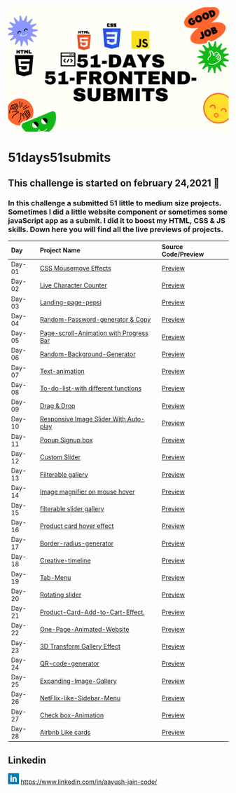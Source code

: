 <img src="./banner.png">

# 51days51submits

 ## This challenge is started on february 24,2021 📅
 ### In this challenge a submitted 51 little to medium size projects. Sometimes I did a little website component or sometimes some javaScript app as a submit. I did it to boost my HTML, CSS & JS skills. Down here you will find all the live previews of projects. 

| Day   | Project Name    | Source Code/Preview |
| :---  | :------------- | :------------------ |  
| Day-01 | [CSS Mousemove Effects](https://github.com/Aayushjain-code/51-days_51-FrontEnd-submits/tree/master/day-1-CSS%20Mousemove%20Effects)  | [Preview](https://CSS-Mousemove-Effects.aayushjaincode.repl.co)|
| Day-02 | [Live Character Counter](https://github.com/Aayushjain-code/51-days_51-FrontEnd-submits/tree/master/day-2-Live%20Character%20Counter)  | [Preview](https://word-counter.aayushjaincode.repl.co) |
| Day-03 | [Landing-page-pepsi](https://github.com/Aayushjain-code/51-days_51-FrontEnd-submits/tree/master/day-3-landing-page-pepsi) | [Preview](https://landing-page-pepsi.aayushjaincode.repl.co) |
| Day-04 | [Random-Password-generator & Copy](https://github.com/Aayushjain-code/51-days_51-FrontEnd-submits/tree/master/day-4-Random-Password-genrator%20%26%20Copy) |[Preview]( https://password-genrator.aayushjaincode.repl.co )|
| Day-05 | [Page-scroll-Animation with Progress Bar](https://github.com/Aayushjain-code/51-days_51-FrontEnd-submits/tree/master/day-5-Page-scroll-Animation%20with%20Progress%20Bar) |[Preview]( https://page-scroll-animation.aayushjaincode.repl.co/)|
| Day-06 | [Random-Background-Generator](https://github.com/Aayushjain-code/51-days_51-FrontEnd-submits/tree/master/day-6-Random-Background-Generator) | [Preview](https://random-background-generator.aayushjaincode.repl.co/) |
| Day-07 | [Text-animation](https://github.com/Aayushjain-code/51-days_51-FrontEnd-submits/tree/master/day-7-Text-animation) |[Preview](https://text-animation.aayushjaincode.repl.co/) |
| Day-08| [To-do-list-with different functions ](https://github.com/Aayushjain-code/51-days_51-FrontEnd-submits/tree/master/day-8-To-Do-List)| [Preview](https://to-do-list-js.aayushjaincode.repl.co/) |
| Day-09| [Drag & Drop](https://github.com/Aayushjain-code/51-days_51-FrontEnd-submits/tree/master/day-9-Drag%20%26%20Drop) | [Preview](https://drad-drop.aayushjaincode.repl.co/) |
| Day-10| [Responsive Image Slider  With Auto-play](https://github.com/Aayushjain-code/51-days_51-FrontEnd-submits/tree/master/day-10-Responsive%20Image%20Slider%20%20With%20Auto-play)|[Preview]( https://peacefulunevenenvironment.aayushjaincode.repl.co/ )|
| Day-11| [Popup Signup box](https://github.com/Aayushjain-code/51-days_51-FrontEnd-submits/tree/master/day-11-Popup%20Signup%20box)| [Preview](https://popup-signup-box.aayushjaincode.repl.co/) |
| Day-12| [Custom Slider](https://github.com/Aayushjain-code/51-days_51-FrontEnd-submits/tree/master/day-12%20Custom%20Slider)| [Preview](https://custom-slider.aayushjaincode.repl.co/ )|
| Day-13| [Filterable gallery](https://github.com/Aayushjain-code/51-days_51-FrontEnd-submits/tree/master/day-13-Filterable%20gallery)| [Preview](https://filterable-gallery.aayushjaincode.repl.co/ )|
| Day-14| [Image magnifier on mouse hover](https://github.com/Aayushjain-code/51-days_51-FrontEnd-submits/tree/master/day-14-Image%20magnifier%20on%20mouse%20hover)|[Preview]( https://image-magnifier-on-mouse-hover.aayushjaincode.repl.co/ )|
| Day-15| [filterable slider gallery](https://github.com/Aayushjain-code/51-days_51-FrontEnd-submits/tree/master/day-15-filterable-slider-gallery)| [Preview](https://filterable-slider-gallery.aayushjaincode.repl.co/) |
| Day-16| [Product card hover effect](https://github.com/Aayushjain-code/51-days_51-FrontEnd-submits/tree/master/day-16-product%20card%20hover%20effect)|[Preview]( https://product-card-hover-effect.aayushjaincode.repl.co/)|
| Day-17| [Border-radius-generator](https://github.com/Aayushjain-code/51-days_51-FrontEnd-submits/tree/master/day-17-border-radius-generator)| [Preview](https://border-radius-generator.aayushjaincode.repl.co/)|
| Day-18| [Creative-timeline](https://github.com/Aayushjain-code/51-days_51-FrontEnd-submits/tree/master/day-18-Creative-Timeline)| [Preview](https://creative-timeline.aayushjaincode.repl.co/)|
| Day-19| [Tab-Menu](https://github.com/Aayushjain-code/51-days_51-FrontEnd-submits/tree/master/day-19-Tab-Menu)|[Preview]( https://tab-menu.aayushjaincode.repl.co/)|
| Day-20| [Rotating slider](https://github.com/Aayushjain-code/51-days_51-FrontEnd-submits/tree/master/day-20-Rotating%20slider)| [Preview](https://rotating-slider.aayushjaincode.repl.co/)|
| Day-21| [Product-Card-Add-to-Cart-Effect.](https://github.com/Aayushjain-code/51-days_51-FrontEnd-submits/tree/master/day-21-Product%20card%20Add%20to%20cart%20effect)| [Preview](https://product-card-add-to-cart-effect.aayushjaincode.repl.co/)|
| Day-22| [One-Page-Animated-Website](https://github.com/Aayushjain-code/51-days_51-FrontEnd-submits/tree/master/day-22-One-Page-Animated-Website)| [Preview](https://one-page-animated-website.aayushjaincode.repl.co/)|
| Day-23| [3D Transform Gallery Effect](https://github.com/Aayushjain-code/51-days_51-FrontEnd-submits/tree/master/day-23-3D%20Transform%20Gallery%20Effect)| [Preview](https://3d-transform-gallery-effect.aayushjaincode.repl.co/)|
| Day-24| [QR-code-generator](https://github.com/Aayushjain-code/51-days_51-FrontEnd-submits/tree/master/day-24-QR-code-generator)| [Preview](https://qr-code-generator.aayushjaincode.repl.co/)|
| Day-25| [Expanding-Image-Gallery](https://github.com/Aayushjain-code/51-days_51-FrontEnd-submits/tree/master/day-25-Expanding-Image-Gallery)| [Preview](https://expanding-image-gallery.aayushjaincode.repl.co/)|
| Day-26| [NetFlix-like-Sidebar-Menu](https://github.com/Aayushjain-code/51-days_51-FrontEnd-submits/tree/master/day-26-NetFlix-like-Sidebar-Menu)| [Preview](https://netflix-like-sidebar-menu.aayushjaincode.repl.co/)|
| Day-27| [Check box-Animation](https://github.com/Aayushjain-code/51-days_51-FrontEnd-submits/tree/master/day-27-Check%20box-Animation)| [Preview](https://day-26-check-box-animation.aayushjaincode.repl.co/)|
| Day-28| [Airbnb Like cards](https://github.com/Aayushjain-code/51-days_51-FrontEnd-submits/tree/master/day-28-Airbnb%20Like%20cards)| [Preview](https://airbnb-like-cards.aayushjaincode.repl.co/)|


## Linkedin
<img src="./linkedin.png" width=25px>    https://www.linkedin.com/in/aayush-jain-code/
